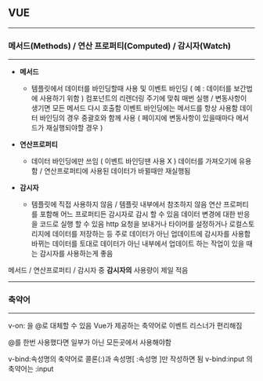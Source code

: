 
## VUE

---
### 메서드(Methods) / 연산 프로퍼티(Computed) / 감시자(Watch)
---

- **메서드**
  - 템플릿에서 데이터를 바인딩할때 사용 및 이벤트 바인딩 ( 예 : 데이터를 보간법에 사용하기 위함 )
컴포넌트의 리렌더링 주기에 맞춰 매번 실행 / 변동사항이 생기면 모든 메서드 다시 호출함
이벤트 바인딩에는 메서드를 항상 사용함
데이터 바인딩의 경우 중괄호와 함께 사용 ( 페이지에 변동사항이 있을때마다 메서드가 재실행되야할 경우 )

- **연산프로퍼티**
  - 데이터 바인딩에만 쓰임 ( 이벤트 바인딩땐 사용 X )
데이터를 가져오기에 유용함 / 연산프로퍼티에 사용된 데이터가 바뀔때만 재실행됨

- **감시자**
  - 템플릿에 직접 사용하지 않음 / 템플릿 내부에서 참조하지 않음
연산 프로퍼티를 포함해 어느 프로퍼티든 감시자로 감시 할 수 있음
데이터 변경에 대한 반응을 코드로 실행 할 수 있음
http 요청을 보내거나 타이머를 설정하거나 로컬스토리지에 데이터를 저장하는 등
주로 데이터가 아닌 업데이트에 감시자를 사용함
바뀌는 데이터를 토대로 데이터가 아닌 내부에서 업데이트 하는 작업이 있을 때는 감시자를 사용하는게 좋음

메서드 / 연산프로퍼티 / 감시자 중 **감시자의** 사용량이 제일 적음

---
### 축약어
---
v-on: 을 @로 대체할 수 있음
Vue가 제공하는 축약어로 이벤트 리스너가 편리해짐

@를 한번 사용했다면 일부가 아닌 모든곳에서 사용해야함

v-bind:속성명의 축약어로 콜론(:)과 속성명[ :속성명 ]만 작성하면 됨
v-bind:input 의 축약어는 :input

